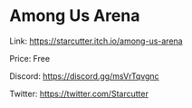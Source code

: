 # Among Us Arena

Link: https://starcutter.itch.io/among-us-arena

Price: Free

Discord: https://discord.gg/msVrTqvgnc

Twitter: https://twitter.com/Starcutter
